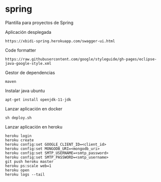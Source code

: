 # spring
Plantilla para proyectos de Spring

Aplicación desplegada
````
https://xbidi-spring.herokuapp.com/swagger-ui.html
````
Code formatter
````
https://raw.githubusercontent.com/google/styleguide/gh-pages/eclipse-java-google-style.xml
````
Gestor de dependencias
````
maven
````
Instalar java ubuntu
````
apt-get install openjdk-11-jdk
````

Lanzar aplicación en docker
````
sh deploy.sh
````

Lanzar aplicación en heroku
````
heroku login
heroku create
heroku config:set GOOGLE_CLIENT_ID=<client_id>
heroku config:set MONGODB_URI=<mongodb_uri>
heroku config:set SMTP_USERNAME=<smtp_password>
heroku config:set SMTP_PASSWORD=<smtp_username>
git push heroku master
heroku ps:scale web=1
heroku open
heroku logs --tail
````
